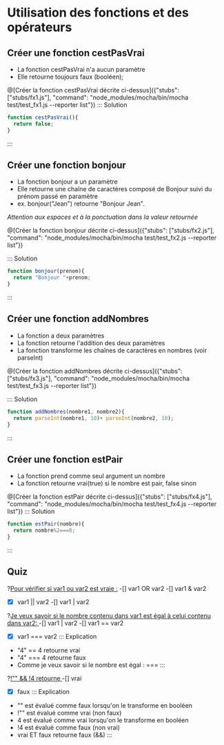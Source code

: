 # Utilisation des fonctions et des opérateurs
 
## Créer une fonction cestPasVrai
- La fonction cestPasVrai n'a aucun paramètre
- Elle retourne toujours faux (booléen);

@[Créer la fonction cestPasVrai décrite ci-dessus]({"stubs": ["stubs/fx1.js"], "command": "node_modules/mocha/bin/mocha test/test_fx1.js --reporter list"})
::: Solution
```js
function cestPasVrai(){
  return false;
}
```
:::

## Créer une fonction bonjour 
- La fonction bonjour a un paramètre
- Elle retourne une chaîne de caractères composé de Bonjour suivi du prénom passé en paramètre
- ex. bonjour("Jean") retourne "Bonjour Jean".

*Attention aux espaces et à la ponctuation dans la valeur retournée*

@[Créer la fonction bonjour décrite ci-dessus]({"stubs": ["stubs/fx2.js"], "command": "node_modules/mocha/bin/mocha test/test_fx2.js --reporter list"})

::: Solution
```js
function bonjour(prenom){
  return "Bonjour "+prenom;
}
```
:::

## Créer une fonction addNombres
- La fonction a deux paramètres
- La fonction retourne l'addition des deux paramètres
- La fonction transforme les chaînes de caractères en nombres (voir parseInt)

@[Créer la fonction addNombres décrite ci-dessus]({"stubs": ["stubs/fx3.js"], "command": "node_modules/mocha/bin/mocha test/test_fx3.js --reporter list"})

::: Solution
```js
function addNombres(nombre1, nombre2){
  return parseInt(nombre1, 10)+ parseInt(nombre2, 10);
}
```
:::

## Créer une fonction estPair
- La fonction prend comme seul argument un nombre
- La fonction retourne vrai(true) si le nombre est pair, false sinon

@[Créer la fonction estPair décrite ci-dessus]({"stubs": ["stubs/fx4.js"], "command": "node_modules/mocha/bin/mocha test/test_fx4.js --reporter list"})
::: Solution
```js
function estPair(nombre){
  return nombre%2===0;
}
```
:::

## Quiz
?[Pour vérifier si var1 ou var2 est vraie :](single)
-[] var1 OR var2
-[] var1 & var2 
-[x] var1 || var2
-[] var1 | var2

?[Je veux savoir si le nombre contenu dans var1 est égal à celui contenu dans var2: ](single)
-[] var1 | var2
-[] var1 == var2
-[x] var1 === var2
::: Explication
 - "4" == 4 retourne vrai
 - "4" === 4 retourne faux
 - Comme je veux savoir si le nombre est égal : ===
:::

?[!"" && !4 retourne ](single)
-[] vrai
-[x] faux
::: Explication
 - "" est évalué comme faux lorsqu'on le transforme en booléen
 - !"" est évalué comme vrai (non faux)
 - 4 est évalué comme vrai lorsqu'on le transforme en booléen
 - !4 est évalué comme faux (non vrai)
 - vrai ET faux retourne faux (&&)
:::
